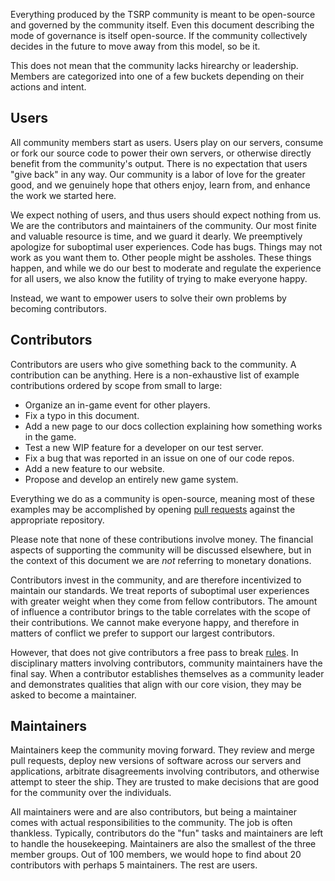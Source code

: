 Everything produced by the TSRP community is meant to be open-source and governed by the community itself. Even this document describing the mode of governance is itself open-source. If the community collectively decides in the future to move away from this model, so be it.

This does not mean that the community lacks hirearchy or leadership. Members are categorized into one of a few buckets depending on their actions and intent.

## Users
All community members start as users. Users play on our servers, consume or fork our source code to power their own servers, or otherwise directly benefit from the community's output. There is no expectation that users "give back" in any way. Our community is a labor of love for the greater good, and we genuinely hope that others enjoy, learn from, and enhance the work we started here.

We expect nothing of users, and thus users should expect nothing from us. We are the contributors and maintainers of the community. Our most finite and valuable resource is time, and we guard it dearly. We preemptively apologize for suboptimal user experiences. Code has bugs. Things may not work as you want them to. Other people might be assholes. These things happen, and while we do our best to moderate and regulate the experience for all users, we also know the futility of trying to make everyone happy.

Instead, we want to empower users to solve their own problems by becoming contributors.

## Contributors
Contributors are users who give something back to the community. A contribution can be anything. Here is a non-exhaustive list of example contributions ordered by scope from small to large:
- Organize an in-game event for other players.
- Fix a typo in this document.
- Add a new page to our docs collection explaining how something works in the game.
- Test a new WIP feature for a developer on our test server.
- Fix a bug that was reported in an issue on one of our code repos.
- Add a new feature to our website.
- Propose and develop an entirely new game system.

Everything we do as a community is open-source, meaning most of these examples may be accomplished by opening [pull requests](https://docs.github.com/en/pull-requests/collaborating-with-pull-requests/proposing-changes-to-your-work-with-pull-requests/about-pull-requests) against the appropriate repository.

Please note that none of these contributions involve money. The financial aspects of supporting the community will be discussed elsewhere, but in the context of this document we are _not_ referring to monetary donations.

Contributors invest in the community, and are therefore incentivized to maintain our standards. We treat reports of suboptimal user experiences with greater weight when they come from fellow contributors. The amount of influence a contributor brings to the table correlates with the scope of their contributions. We cannot make everyone happy, and therefore in matters of conflict we prefer to support our largest contributors.

However, that does not give contributors a free pass to break [rules](http://docs.timeservedrp.com/notes/jijyxirooej95u09sy0aelv/). In disciplinary matters involving contributors, community maintainers have the final say. When a contributor establishes themselves as a community leader and demonstrates qualities that align with our core vision, they may be asked to become a maintainer.

## Maintainers
Maintainers keep the community moving forward. They review and merge pull requests, deploy new versions of software across our servers and applications, arbitrate disagreements involving contributors, and otherwise attempt to steer the ship. They are trusted to make decisions that are good for the community over the individuals.

All maintainers were and are also contributors, but being a maintainer comes with actual responsibilities to the community. The job is often thankless. Typically, contributors do the "fun" tasks and maintainers are left to handle the housekeeping. Maintainers are also the smallest of the three member groups. Out of 100 members, we would hope to find about 20 contributors with perhaps 5 maintainers. The rest are users.
